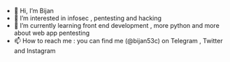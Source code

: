 - 👋 Hi, I’m Bijan
- 👀 I’m interested in infosec , pentesting and hacking
- 🌱 I’m currently learning front end development , more python and more about web app pentesting
- 📫 How to reach me : you can find me (@bijan53c) on Telegram , Twitter and Instagram

<!---
bijan53c/bijan53c is a ✨ special ✨ repository because its `README.md` (this file) appears on your GitHub profile.
You can click the Preview link to take a look at your changes.
--->
